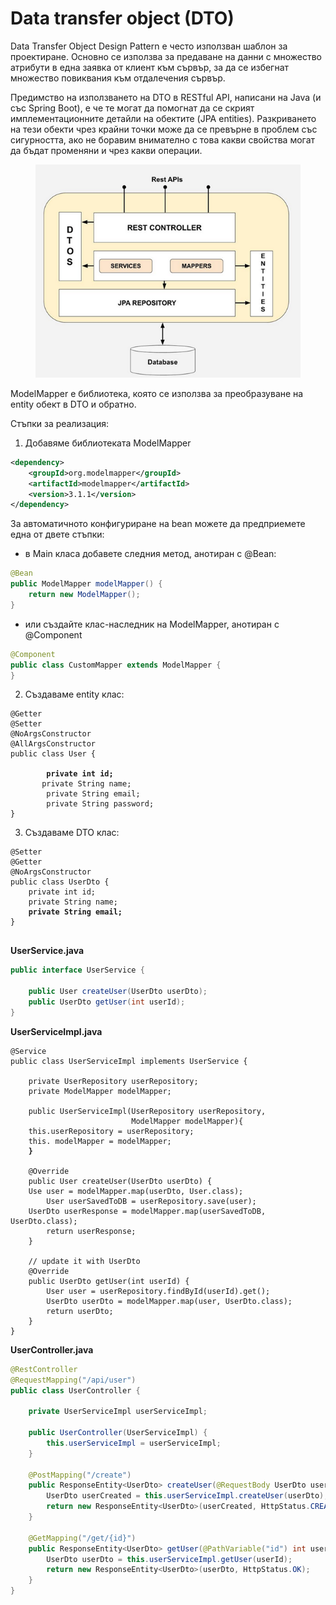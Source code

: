 # Data transfer object (DTO)

Data Transfer Object Design Pattern е често използван шаблон за проектиране. Основно се използва за предаване на данни с множество атрибути в една заявка от клиент към сървър, за да се избегнат множество повиквания към отдалечения сървър.

Предимство на използването на DTO в RESTful API, написани на Java (и със Spring Boot), е че те могат да помогнат да се скрият имплементационните детайли на обектите (JPA entities). Разкриването на тези обекти чрез крайни точки може да се превърне в проблем със сигурността, ако не боравим внимателно с това какви свойства могат да бъдат променяни и чрез какви операции.

<figure><img src="../../../assets/image (137).png" alt=""><figcaption></figcaption></figure>

ModelMapper e библиотека, която се използва за преобразуване на entity обект в DTO и обратно.

Стъпки за реализация:

1. Добавяме библиотеката ModelMapper

```xml
<dependency>
    <groupId>org.modelmapper</groupId>
    <artifactId>modelmapper</artifactId>
    <version>3.1.1</version>
</dependency>
```

За автоматичното конфигуриране на bean можете да предприемете една от двете стъпки:

* в Main класа добавете следния метод, анотиран с @Bean:

```java
@Bean
public ModelMapper modelMapper() {
	return new ModelMapper();
}
```

* или създайте клас-наследник на ModelMapper, анотиран с @Component

```java
@Component
public class CustomMapper extends ModelMapper {
}
```

2. Създаваме entity клас:

<pre class="language-java"><code class="lang-java">@Getter
@Setter
@NoArgsConstructor
@AllArgsConstructor
public class User {

<strong>        private int id;
</strong>   	private String name;
    	private String email;
    	private String password;
}
</code></pre>

3. Създаваме DTO клас:

<pre class="language-java"><code class="lang-java">@Setter
@Getter
@NoArgsConstructor
public class UserDto {
    private int id;
    private String name;   	
<strong>    private String email;
</strong>}

</code></pre>

**UserService.java**

```java
public interface UserService {  
 
    public User createUser(UserDto userDto);
    public UserDto getUser(int userId);
}
```

**UserServiceImpl.java**

<pre class="language-java"><code class="lang-java">@Service
public class UserServiceImpl implements UserService {
  
    private UserRepository userRepository;
    private ModelMapper modelMapper;

	public UserServiceImpl(UserRepository userRepository, 
	                       ModelMapper modelMapper){
	this.userRepository = userRepository;
	this. modelMapper = modelMapper;
<strong>    }
</strong>      
    @Override
    public User createUser(UserDto userDto) {
	Use user = modelMapper.map(userDto, User.class);
        User userSavedToDB = userRepository.save(user);
	UserDto userResponse = modelMapper.map(userSavedToDB, UserDto.class);
        return userResponse;
    }
  
    // update it with UserDto
    @Override
    public UserDto getUser(int userId) {
        User user = userRepository.findById(userId).get();
        UserDto userDto = modelMapper.map(user, UserDto.class);
        return userDto;
    }
}
</code></pre>

**UserController.java**

```java
@RestController
@RequestMapping("/api/user")
public class UserController {
      
    private UserServiceImpl userServiceImpl;

    public UserController(UserServiceImpl) {
        this.userServiceImpl = userServiceImpl;
    }
      
    @PostMapping("/create")
    public ResponseEntity<UserDto> createUser(@RequestBody UserDto userDto){
        UserDto userCreated = this.userServiceImpl.createUser(userDto);
        return new ResponseEntity<UserDto>(userCreated, HttpStatus.CREATED);
    }
      
    @GetMapping("/get/{id}")
    public ResponseEntity<UserDto> getUser(@PathVariable("id") int userId){
        UserDto userDto = this.userServiceImpl.getUser(userId);
        return new ResponseEntity<UserDto>(userDto, HttpStatus.OK);
    }
}
```
